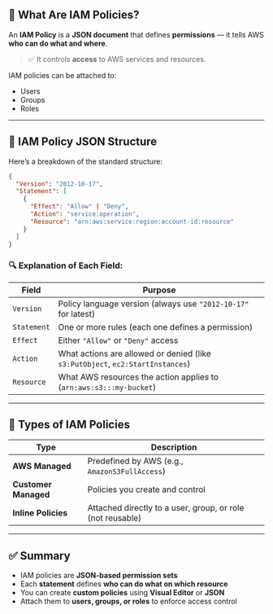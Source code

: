 ## 🔐 What Are IAM Policies?

An **IAM Policy** is a **JSON document** that defines **permissions** — it tells AWS **who can do what and where**.

> ✅ It controls **access** to AWS services and resources.

IAM policies can be attached to:

* Users
* Groups
* Roles

---

## 🧱 IAM Policy JSON Structure

Here’s a breakdown of the standard structure:

```json
{
  "Version": "2012-10-17",
  "Statement": [
    {
      "Effect": "Allow" | "Deny",
      "Action": "service:operation",
      "Resource": "arn:aws:service:region:account-id:resource"
    }
  ]
}
```

### 🔍 Explanation of Each Field:

| Field       | Purpose                                                                        |
| ----------- | ------------------------------------------------------------------------------ |
| `Version`   | Policy language version (always use `"2012-10-17"` for latest)                 |
| `Statement` | One or more rules (each one defines a permission)                              |
| `Effect`    | Either `"Allow"` or `"Deny"` access                                            |
| `Action`    | What actions are allowed or denied (like `s3:PutObject`, `ec2:StartInstances`) |
| `Resource`  | What AWS resources the action applies to (`arn:aws:s3:::my-bucket`)            |

---

## 🧠 Types of IAM Policies

| Type                 | Description                                                |
| -------------------- | ---------------------------------------------------------- |
| **AWS Managed**      | Predefined by AWS (e.g., `AmazonS3FullAccess`)             |
| **Customer Managed** | Policies you create and control                            |
| **Inline Policies**  | Attached directly to a user, group, or role (not reusable) |

---

## ✅ Summary

* IAM policies are **JSON-based permission sets**
* Each **statement** defines **who can do what on which resource**
* You can create **custom policies** using **Visual Editor** or **JSON**
* Attach them to **users, groups, or roles** to enforce access control